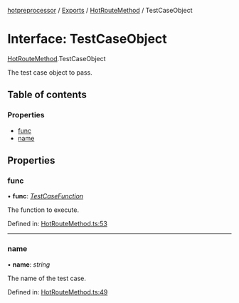 [hotpreprocessor](../README.md) / [Exports](../modules.md) / [HotRouteMethod](../modules/hotroutemethod.md) / TestCaseObject

# Interface: TestCaseObject

[HotRouteMethod](../modules/hotroutemethod.md).TestCaseObject

The test case object to pass.

## Table of contents

### Properties

- [func](hotroutemethod.testcaseobject.md#func)
- [name](hotroutemethod.testcaseobject.md#name)

## Properties

### func

• **func**: [*TestCaseFunction*](../modules/hotroutemethod.md#testcasefunction)

The function to execute.

Defined in: [HotRouteMethod.ts:53](https://github.com/OurFreeLight/HotPreprocessor/blob/75bbcd5/src/HotRouteMethod.ts#L53)

___

### name

• **name**: *string*

The name of the test case.

Defined in: [HotRouteMethod.ts:49](https://github.com/OurFreeLight/HotPreprocessor/blob/75bbcd5/src/HotRouteMethod.ts#L49)
